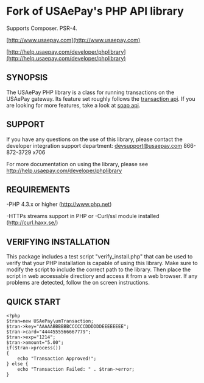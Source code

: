 Fork of USAePay's PHP API library
=================================

Supports Composer. PSR-4.

[http://www.usaepay.com](http://www.usaepay.com)

[http://help.usaepay.com/developer/phplibrary](http://help.usaepay.com/developer/phplibrary)

SYNOPSIS
--------
The USAePay PHP library is a class for running transactions on the USAePay
gateway.  Its feature set roughly follows the [transaction api](http://help.usaepay.com/developer/transaction).  If
you are looking for more features, take a look at [soap api](http://help.usaepay.com/developer/soap/).

SUPPORT
-------
If you have any questions on the use of this library, please contact
the developer integration support department:
   devsupport@usaepay.com
   866-872-3729 x706
   
For more documentation on using the library, please see
http://help.usaepay.com/developer/phplibrary



REQUIREMENTS
------------
-PHP 4.3.x or higher (http://www.php.net) 

-HTTPs streams support in PHP
or
-Curl/ssl module installed (http://curl.haxx.se/) 


VERIFYING INSTALLATION
----------------------

This package includes a test script "verify_install.php"  that can be used to verify
that your PHP installation is capable of using this library.  Make sure to modify the script
to include the correct path to the library.  Then place the script in web accessable directiory
and access it from a web browser.  If any problems are detected,  follow the on screen 
instructions.


QUICK START
--------------------

	<?php
	$tran=new USAePay\umTransaction;
	$tran->key="AAAAABBBBBBCCCCCCDDDDDDEEEEEEEE";  
	$tran->card="4444555566667779";	
	$tran->exp="1214";
	$tran->amount="5.00";
	if($tran->process())
	{
		echo "Transaction Approved!";
	} else {
		echo "Transaction Failed: " . $tran->error;
	}
